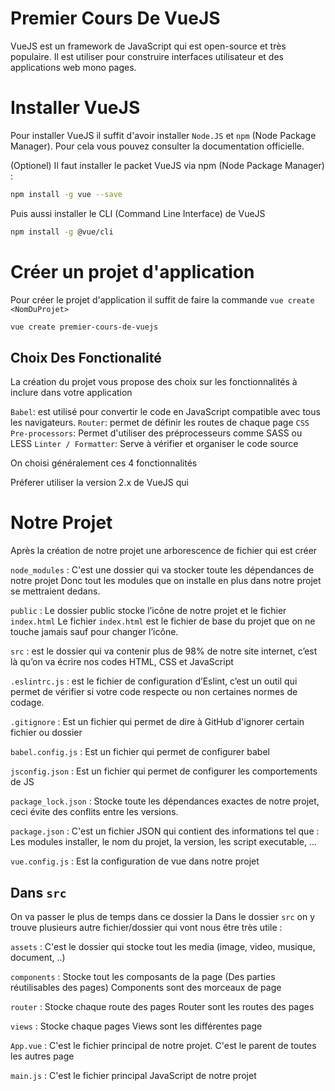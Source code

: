 # Premier Cours De VueJS

VueJS est un framework de JavaScript qui est open-source et très populaire. Il est utiliser pour construire interfaces utilisateur et des applications web mono pages.

# Installer VueJS

Pour installer VueJS il suffit d'avoir installer `Node.JS`  et `npm` (Node Package Manager). Pour cela vous pouvez consulter la documentation officielle.

(Optionel) Il faut installer le packet VueJS via npm (Node Package Manager) : 
```bash
npm install -g vue --save
```
Puis aussi installer le CLI (Command Line Interface) de VueJS
```bash
npm install -g @vue/cli
```

# Créer un projet d'application

Pour créer le projet d'application il suffit de faire la commande `vue create <NomDuProjet>`
```bash
vue create premier-cours-de-vuejs
```

## Choix Des Fonctionalité

La création du projet vous propose des choix sur les fonctionnalités à inclure dans votre application

`Babel`: est utilisé pour convertir le code en JavaScript compatible avec tous les navigateurs.
`Router`: permet de définir les routes de chaque page
`CSS Pre-processors`:  Permet d'utiliser des préprocesseurs comme SASS ou LESS
`Linter / Formatter`: Serve à vérifier et organiser le code source

On choisi généralement ces 4 fonctionnalités

Préferer utiliser la version 2.x de VueJS qui 

# Notre Projet

Après la création de notre projet une arborescence de fichier qui est créer 

`node_modules` : C'est une dossier qui va stocker toute les dépendances de notre projet
Donc tout les modules que on installe en plus dans notre projet se mettraient dedans.

`public` : Le dossier public stocke l’icône de notre projet et le fichier `index.html`
Le fichier `index.html` est le fichier de base du projet que on ne touche jamais sauf pour changer l’icône.

`src` : est le dossier qui va contenir plus de 98% de notre site  internet, c’est là qu’on va écrire nos codes HTML, CSS et JavaScript

`.eslintrc.js` : est le fichier de configuration  d’Eslint, c’est un outil qui permet de vérifier si votre code respecte ou non certaines normes de codage.

`.gitignore` : Est un fichier qui permet de dire à GitHub d'ignorer certain fichier ou dossier

`babel.config.js` : Est un fichier qui permet de configurer babel

`jsconfig.json` : Est un fichier qui permet de  configurer les comportements de JS

`package_lock.json` : Stocke toute les dépendances  exactes de notre projet, ceci évite des conflits entre les versions.

`package.json` : C'est un fichier JSON qui contient des informations tel que : Les modules installer, le nom du projet, la version, les script executable, ...

`vue.config.js` : Est la configuration de vue dans notre projet

## Dans `src` 

On va passer le plus de temps dans ce dossier la 
Dans le dossier `src` on y trouve plusieurs autre fichier/dossier qui vont nous être très utile : 

`assets` : C'est le dossier qui stocke tout les media (image, video, musique, document, ..)

`components` : Stocke tout les composants de la page (Des  parties réutilisables des pages) 
Components sont des morceaux de page

`router` : Stocke chaque route des pages 
Router sont les routes des pages

`views` : Stocke chaque pages
Views sont les différentes page

`App.vue` : C'est le fichier principal de notre projet. 
C'est le parent de toutes les autres page

`main.js` : C'est le fichier principal JavaScript de notre projet
